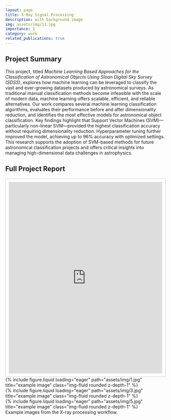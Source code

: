 ```yaml
---
layout: page
title: X-Ray Signal Processing
description: with background image
img: assets/img/11.jpg
importance: 1
category: work
related_publications: true
---
```


<!-- ✍️ Project Summary Section -->
<div class="mt-4 mb-5">
  <h2>Project Summary</h2>
  <p>
    This project, titled <em>Machine Learning Based Approaches for the Classification of Astronomical Objects Using Sloan Digital Sky Survey (SDSS)</em>, explores how machine learning can be leveraged to classify the vast and ever-growing datasets produced by astronomical surveys. As traditional manual classification methods become infeasible with the scale of modern data, machine learning offers scalable, efficient, and reliable alternatives. Our work compares several machine learning classification algorithms, evaluates their performance before and after dimensionality reduction, and identifies the most effective models for astronomical object classification. Key findings highlight that Support Vector Machines (SVM)—particularly non-linear SVM—provided the highest classification accuracy without requiring dimensionality reduction. Hyperparameter tuning further improved the model, achieving up to 96% accuracy with optimized settings. This research supports the adoption of SVM-based methods for future astronomical classification projects and offers critical insights into managing high-dimensional data challenges in astrophysics.
  </p>
</div>

<!-- 📄 Scrollable Embedded PDF Section -->
<div class="mt-5 mb-5">
  <h2>Full Project Report</h2>
  <div style="height: 600px; overflow: auto; border: 1px solid #ccc; padding: 10px;">
    <iframe src="https://docs.google.com/gview?url=https://davidbmacias10.github.io/assets/pdf/report.pdf&embedded=true" style="width:100%; height:600px;" frameborder="0"></iframe>
  </div>
</div>

<!-- 📸 Project Images Section -->
<div class="row mt-5">
    <div class="col-sm mt-3 mt-md-0">
        {% include figure.liquid loading="eager" path="assets/img/1.jpg" title="example image" class="img-fluid rounded z-depth-1" %}
    </div>
    <div class="col-sm mt-3 mt-md-0">
        {% include figure.liquid loading="eager" path="assets/img/3.jpg" title="example image" class="img-fluid rounded z-depth-1" %}
    </div>
    <div class="col-sm mt-3 mt-md-0">
        {% include figure.liquid loading="eager" path="assets/img/5.jpg" title="example image" class="img-fluid rounded z-depth-1" %}
    </div>
</div>

<div class="caption">
    Example images from the X-ray processing workflow.
</div>

